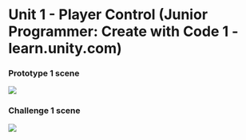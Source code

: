 # Unit 1 - Player Control (Junior Programmer: Create with Code 1 - learn.unity.com)
### Prototype 1 scene
![](https://github.com/nguyen-duc-viet/Prototype-1/blob/master/GamePlayImages/1.png)
### Challenge 1 scene
![](https://github.com/nguyen-duc-viet/Prototype-1/blob/master/GamePlayImages/2.png)
